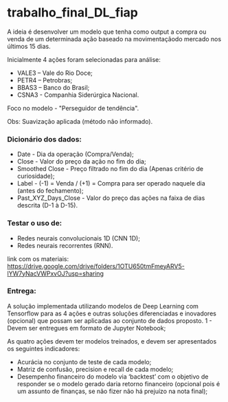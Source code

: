 # trabalho_final_DL_fiap

A ideia é desenvolver um modelo que tenha como output a compra ou venda de um determinada ação baseado na movimentaçãodo mercado nos últimos 15 dias.

Inicialmente 4 ações foram selecionadas para análise:
* VALE3 – Vale do Rio Doce;
* PETR4 – Petrobras;
* BBAS3 – Banco do Brasil;
* CSNA3 - Companhia Siderúrgica Nacional.

Foco no modelo - "Perseguidor de tendência".

Obs: Suavização aplicada (método não informado).

### Dicionário dos dados:

* Date - Dia da operação (Compra/Venda);
* Close - Valor do preço da ação no fim do dia;
* Smoothed Close - Preço filtrado no fim do dia (Apenas critério de curiosidade);
* Label - (-1) = Venda / (+1) = Compra para ser operado naquele dia (antes do fechamento);
* Past_XYZ_Days_Close - Valor do preço das ações na faixa de dias descrita (D-1 à D-15).

### Testar o uso de:
* Redes neurais convolucionais 1D (CNN 1D);
* Redes neurais recorrentes (RNN).

link com os materiais: https://drive.google.com/drive/folders/1OTU650tmFmeyARV5-lYW7yNacVWPxvOJ?usp=sharing

### Entrega:

A solução implementada utilizando modelos de Deep Learning com Tensorflow para as 4 ações e outras soluções diferenciadas e inovadores (opcional) que possam ser aplicadas ao conjunto de dados proposto.
1 - Devem ser entregues em formato de Jupyter Notebook;

As quatro ações devem ter modelos treinados, e devem ser apresentados os seguintes indicadores:
* Acurácia no conjunto de teste de cada modelo;
* Matriz de confusão, precision e recall de cada modelo;
* Desempenho financeiro do modelo via ‘backtest’ com o objetivo de responder se o modelo gerado daria retorno financeiro (opcional pois é um assunto de finanças, se não fizer não há prejuízo na nota final);
